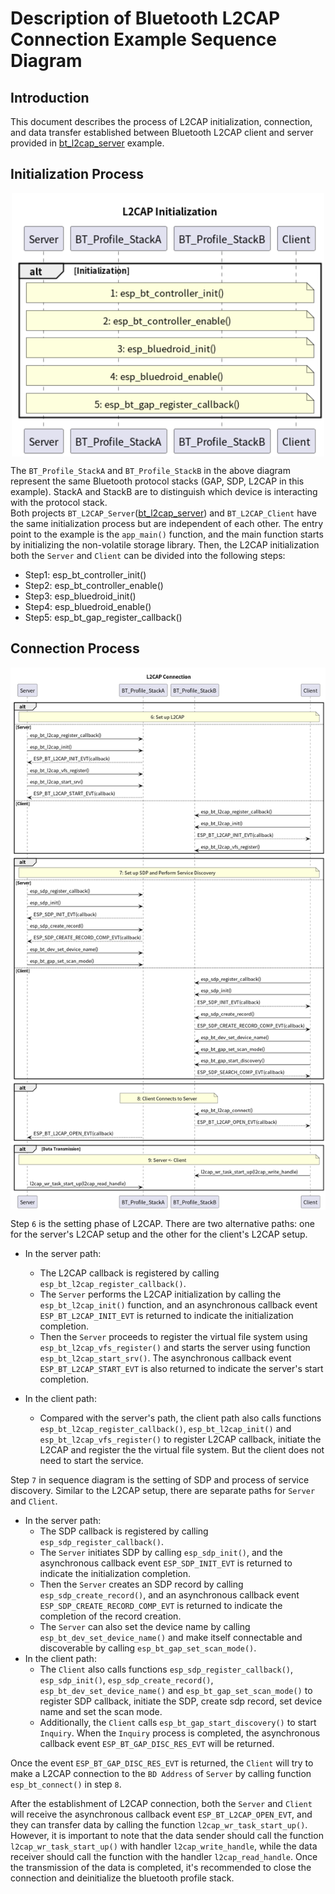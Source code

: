 # Description of Bluetooth L2CAP Connection Example Sequence Diagram

## Introduction
This document describes the process of L2CAP initialization, connection, and data transfer established between Bluetooth L2CAP client and server provided in [bt_l2cap_server](../../bt_l2cap_server) example.

## Initialization Process

<div align="center"><img src="sequence_diagram/initialization_process.png" width = "500"  align=center /> </div>    

The `BT_Profile_StackA` and `BT_Profile_StackB` in the above diagram represent the same Bluetooth protocol stacks (GAP, SDP, L2CAP in this example). StackA and StackB are to distinguish which device is interacting with the protocol stack.   
Both projects `BT_L2CAP_Server`([bt_l2cap_server](../../bt_l2cap_server)) and `BT_L2CAP_Client` have the same initialization process but are independent of each other. The entry point to the example is the `app_main()` function, and the main function starts by initializing the non-volatile storage library. Then, the L2CAP initialization both the `Server` and `Client` can be divided into the following steps:   
- Step1: esp_bt_controller_init()   
- Step2: esp_bt_controller_enable()
- Step3: esp_bluedroid_init()
- Step4: esp_bluedroid_enable()
- Step5: esp_bt_gap_register_callback()  

## Connection Process

<div align="center"><img src="sequence_diagram/connection_process.png" width = "800"  align=center /> </div>


Step `6` is the setting phase of L2CAP. There are two alternative paths: one for the server's L2CAP setup and the other for the client's L2CAP setup. 
- In the server path:
    - The L2CAP callback is registered by calling `esp_bt_l2cap_register_callback()`.
    - The `Server` performs the L2CAP initialization by calling the `esp_bt_l2cap_init()` function, and an asynchronous callback event `ESP_BT_L2CAP_INIT_EVT` is returned to indicate the initialization completion.
    - Then the `Server` proceeds to register the virtual file system using `esp_bt_l2cap_vfs_register()` and starts the server using function `esp_bt_l2cap_start_srv()`. The asynchronous callback event `ESP_BT_L2CAP_START_EVT` is also returned to indicate the server's start completion.

- In the client path:   
    - Compared with the server's path, the client path also calls functions `esp_bt_l2cap_register_callback()`, `esp_bt_l2cap_init()` and  `esp_bt_l2cap_vfs_register()` to register L2CAP callback, initiate the L2CAP and register the the virtual file system. But the client does not need to start the service.

Step `7` in sequence diagram is the setting of SDP and process of service discovery. Similar to the L2CAP setup, there are separate paths for `Server` and `Client`.
- In the server path:
    - The SDP callback is registered by calling `esp_sdp_register_callback()`.
    - The `Server` initiates SDP by calling `esp_sdp_init()`, and the asynchronous callback event `ESP_SDP_INIT_EVT` is returned to indicate the initialization completion.
    - Then the `Server` creates an SDP record by calling `esp_sdp_create_record()`, and an asynchronous callback event `ESP_SDP_CREATE_RECORD_COMP_EVT` is returned to indicate the completion of the record creation.
    - The `Server` can also set the device name by calling `esp_bt_dev_set_device_name()` and make itself connectable and discoverable by calling `esp_bt_gap_set_scan_mode()`. 
- In the client path:
    - The `Client` also calls functions `esp_sdp_register_callback()`, `esp_sdp_init()`, `esp_sdp_create_record()`, `esp_bt_dev_set_device_name()` and `esp_bt_gap_set_scan_mode()` to register SDP callback, initiate the SDP, create sdp record, set device name and set the scan mode.
    - Additionally, the `Client` calls `esp_bt_gap_start_discovery()` to start `Inquiry`. When the `Inquiry` process is completed, the asynchronous callback event `ESP_BT_GAP_DISC_RES_EVT` will be returned.   

Once the event `ESP_BT_GAP_DISC_RES_EVT` is returned, the `Client` will try to make a L2CAP connection to the `BD Address` of `Server` by calling function `esp_bt_connect()` in step `8`.

After the establishment of L2CAP connection, both the `Server` and `Client` will receive the asynchronous callback event `ESP_BT_L2CAP_OPEN_EVT`, and they can transfer data by calling the function `l2cap_wr_task_start_up()`. However, it is important to note that the data sender should call the function `l2cap_wr_task_start_up()` with handler `l2cap_write_handle`, while the data receiver should call the function with the handler `l2cap_read_handle`. Once the transmission of the data is completed, it's recommended to close the connection and deinitialize the bluetooth profile stack.
